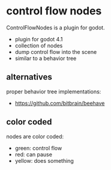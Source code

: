 # control flow nodes
ControlFlowNodes is a plugin for godot.

- plugin for godot 4.1
- collection of nodes
- dump control flow into the scene
- similar to a behavior tree

## alternatives
proper behavior tree implementations:
- https://github.com/bitbrain/beehave

## color coded
nodes are color coded:
- green: control flow
- red: can pause
- yellow: does something

